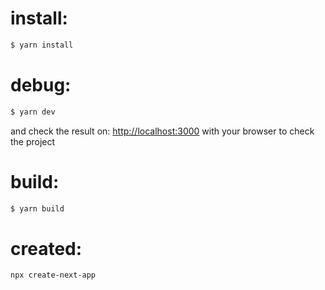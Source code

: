 # install:
```bash
$ yarn install
```

# debug:
```bash
$ yarn dev
```

and check the result on: 
[http://localhost:3000](http://localhost:3000) 
with your browser to check the project

# build:
```bash
$ yarn build
```

# created:
```bash
npx create-next-app
```